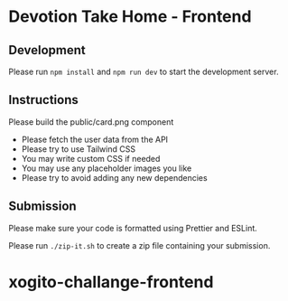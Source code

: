 # Devotion Take Home - Frontend

## Development

Please run `npm install` and `npm run dev` to start the development server.

## Instructions

Please build the public/card.png component

- Please fetch the user data from the API
- Please try to use Tailwind CSS
- You may write custom CSS if needed
- You may use any placeholder images you like
- Please try to avoid adding any new dependencies

## Submission

Please make sure your code is formatted using Prettier and ESLint.

Please run `./zip-it.sh` to create a zip file containing your submission.
# xogito-challange-frontend
